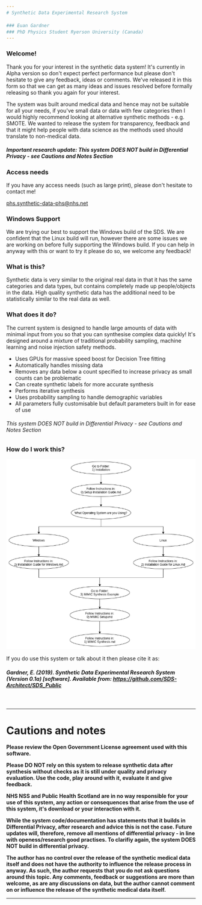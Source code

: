 ```yaml
---
# Synthetic Data Experimental Research System

### Euan Gardner
### PhD Physics Student Ryerson University (Canada)
---
```


### Welcome!
Thank you for your interest in the synthetic data system! It's currently in Alpha version so don't expect perfect performance but please don't hesitate to give any feedback, ideas or comments. We've released it in this form so that we can get as many ideas and issues resolved before formally releasing so thank you again for your interest.

The system was built around medical data and hence may not be suitable for all your needs, if you've small data or data with few categories then I would highly recommend looking at alternative synthetic methods - e.g. SMOTE. We wanted to release the system for transparency, feedback and that it might help people with data science as the methods used should translate to non-medical data.

##### Important research update: This system DOES NOT build in Differential Privacy - see Cautions and Notes Section

### Access needs
If you have any access needs (such as large print), please don't hesitate to contact me!

phs.synthetic-data-phs@nhs.net

### Windows Support
We are trying our best to support the Windows build of the SDS. We are confident that the Linux build will run, however there are some issues we are working on before fully supporting the Windows build. If you can help in anyway with this or want to try it please do so, we welcome any feedback!

### What is this?
Synthetic data is very similar to the original real data in that it has the same categories and data types, but contains completely made up people/objects in the data. High quality synthetic data has the additional need to be statistically similar to the real data as well.

### What does it do?
The current system is designed to handle large amounts of data with minimal input from you so that you can synthesise complex data quickly! It's designed around a mixture of traditional probability sampling, machine learning and noise injection safety methods.

  - Uses GPUs for massive speed boost for Decision Tree fitting
  - Automatically handles missing data
  - Removes any data below a count specified to increase privacy as small counts can be problematic
  - Can create synthetic labels for more accurate synthesis
  - Performs iterative synthesis
  - Uses probability sampling to handle demographic variables
  - All parameters fully customisable but default parameters built in for ease of use

###### This system DOES NOT build in Differential Privacy - see Cautions and Notes Section

### How do I work this?
![alt text](https://github.com/SDS-Architect/Synthetic_Data_System/blob/master/SDS/flowchart%20for%20SD.png)




If you do use this system or talk about it then please cite it as:

##### Gardner, E. (2019). Synthetic Data Experimental Research System (Version 0.1a) [software]. Available from: https://github.com/SDS-Architect/SDS_Public


<br />

- - -
# Cautions and notes

**Please review the Open Government License agreement used with this software.**

**Please DO NOT rely on this system to release synthetic data after synthesis without checks as it is still under quality and privacy evaluation. Use the code, play around with it, evaluate it and give feedback.**

**NHS NSS and Public Health Scotland are in no way responsible for your use of this system, any action or consequences that arise from the use of this system, it's download or your interaction with it.**

**While the system code/documentation has statements that it builds in Differential Privacy, after research and advice this is not the case. Future updates will, therefore, remove all mentions of differential privacy - in line with openess/research good practises. To clarifiy again, the system DOES NOT build in differential privacy.**

**The author has no control over the release of the synthetic medical data itself and does not have the authority to influence the release process in anyway. As such, the author requests that you do not ask questions around this topic. Any comments, feedback or suggestions are more than welcome, as are any discussions on data, but the author cannot comment on or influence the release of the synthetic medical data itself.**
 - - -
